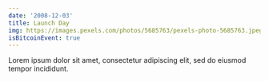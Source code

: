 ```yaml
---
date: '2008-12-03'
title: Launch Day
img: https://images.pexels.com/photos/5685763/pexels-photo-5685763.jpeg?auto=compress&cs=tinysrgb&dpr=2&w=500
isBitcoinEvent: true
---
```


Lorem ipsum dolor sit amet, consectetur adipiscing elit, sed do eiusmod tempor incididunt.
